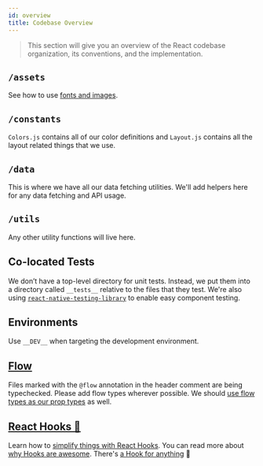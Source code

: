 ```yaml
---
id: overview
title: Codebase Overview
---
```


> This section will give you an overview of the React codebase organization, its conventions, and the implementation.

## `/assets`

See how to use [fonts and images](https://docs.expo.io/versions/latest/guides/assets/).

## `/constants`

`Colors.js` contains all of our color definitions and `Layout.js` contains all the layout related things that we use.

## `/data`

This is where we have all our data fetching utilities. We'll add helpers here for any data fetching and API usage.

## `/utils`

Any other utility functions will live here.

## Co-located Tests

We don’t have a top-level directory for unit tests. Instead, we put them into a directory called `__tests__` relative to the files that they test. We're also using [`react-native-testing-library`](https://callstack.github.io/react-native-testing-library/) to enable easy component testing.

## Environments

Use `__DEV__` when targeting the development environment.

## [Flow](https://flow.org/)

Files marked with the `@flow` annotation in the header comment are being typechecked. Please add flow types wherever possible. We should [use flow types as our prop types](https://flow.org/en/docs/react/components/#toc-stateless-functional-components) as well.

## [React Hooks 🎣](https://reactjs.org/docs/hooks-intro.html)

Learn how to [simplify things with React Hooks](https://egghead.io/courses/simplify-react-apps-with-react-hooks). You can read more about [why Hooks are awesome](https://reactjs.org/docs/hooks-intro.html#motivation). There's [a Hook for anything](https://usehooks.com/) 😬
